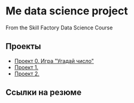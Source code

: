 # Me data science project

From the Skill Factory Data Science Course

## Проекты

* [Проект 0. Игра "Угадай число"](https://github.com/Mike-Kulikov/sf_data_science/tree/main/project_0)
* [Проект 1.](___)
* [Проект 2.](___)

## Ссылки на резюме
